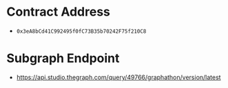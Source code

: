 # Contract Address
- `0x3eA8bCd41C992495f0fC73B35b70242F75f210C8`

# Subgraph Endpoint
- https://api.studio.thegraph.com/query/49766/graphathon/version/latest
